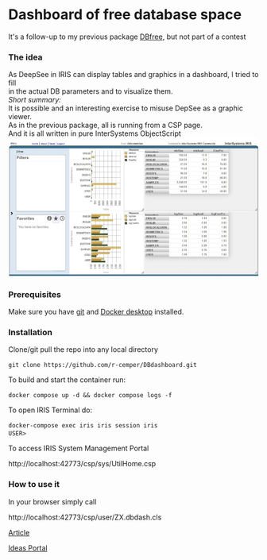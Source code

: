 # Dashboard of free database space   
It's a follow-up to my previous package  [DBfree](https://github.com/r-cemper/DBfree), but not part of a contest    
### The idea   
As DeepSee in IRIS can display tables and graphics in a dashboard, I tried to fill   
in the actual DB parameters and to visualize them.    
_Short summary:_  
It is possible and an interesting exercise to misuse DepSee as a graphic viewer.  
As in the previous package, all is running from a CSP page.   
And it is all written in pure InterSystems ObjectScript       
<img src="https://github.com/r-cemper/DBdashboard/blob/master/final.jpg" width=600>  
### Prerequisites
Make sure you have [git](https://git-scm.com/book/en/v2/Getting-Started-Installing-Git) and [Docker desktop](https://www.docker.com/products/docker-desktop) installed.
### Installation
Clone/git pull the repo into any local directory
```
git clone https://github.com/r-cemper/DBdashboard.git
```
To build and start the container run:
```
docker compose up -d && docker compose logs -f
```
To open IRIS Terminal do:
```
docker-compose exec iris iris session iris
USER>
```
To access IRIS System Management Portal

http://localhost:42773/csp/sys/UtilHome.csp

### How to use it
In your browser simply call   

http://localhost:42773/csp/user/ZX.dbdash.cls    

[Article](https://community.intersystems.com/post/dashboard-database-free-space)    

[Ideas Portal](https://ideas.intersystems.com/ideas/DPI-I-799)   
